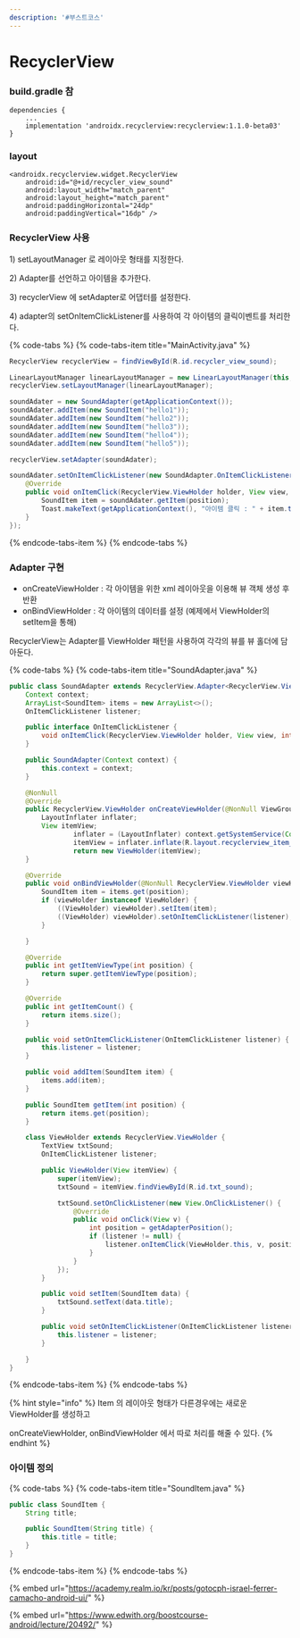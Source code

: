 ```yaml
---
description: '#부스트코스'
---
```


# RecyclerView

### build.gradle 참

```text
dependencies {
    ...
    implementation 'androidx.recyclerview:recyclerview:1.1.0-beta03'
}
```

### layout

```markup
<androidx.recyclerview.widget.RecyclerView
    android:id="@+id/recycler_view_sound"
    android:layout_width="match_parent"
    android:layout_height="match_parent"
    android:paddingHorizontal="24dp"
    android:paddingVertical="16dp" />
```

### RecyclerView 사용

1\) setLayoutManager 로 레이아웃 형태를 지정한다. 

2\) Adapter를 선언하고 아이템을 추가한다. 

3\) recyclerView 에 setAdapter로 어댑터를 설정한다. 

4\) adapter의 setOnItemClickListener를 사용하여 각 아이템의 클릭이벤트를 처리한다. 

{% code-tabs %}
{% code-tabs-item title="MainActivity.java" %}
```java
RecyclerView recyclerView = findViewById(R.id.recycler_view_sound);

LinearLayoutManager linearLayoutManager = new LinearLayoutManager(this, LinearLayoutManager.VERTICAL, false);
recyclerView.setLayoutManager(linearLayoutManager);

soundAdater = new SoundAdapter(getApplicationContext());
soundAdater.addItem(new SoundItem("hello1"));
soundAdater.addItem(new SoundItem("hello2"));
soundAdater.addItem(new SoundItem("hello3"));
soundAdater.addItem(new SoundItem("hello4"));
soundAdater.addItem(new SoundItem("hello5"));

recyclerView.setAdapter(soundAdater);

soundAdater.setOnItemClickListener(new SoundAdapter.OnItemClickListener() {
    @Override
    public void onItemClick(RecyclerView.ViewHolder holder, View view, int position) {
        SoundItem item = soundAdater.getItem(position);
        Toast.makeText(getApplicationContext(), "아이템 클릭 : " + item.title, Toast.LENGTH_LONG).show();
    }
});
```
{% endcode-tabs-item %}
{% endcode-tabs %}

### Adapter 구현 

* onCreateViewHolder : 각 아이템을 위한 xml 레이아웃을 이용해 뷰 객체 생성 후 반환 
* onBindViewHolder : 각 아이템의 데이터를 설정 \(예제에서 ViewHolder의 setItem을 통해\) 

RecyclerView는 Adapter를 ViewHolder 패턴을 사용하여 각각의 뷰를 뷰 홀더에 담아둔다. 

{% code-tabs %}
{% code-tabs-item title="SoundAdapter.java" %}
```java
public class SoundAdapter extends RecyclerView.Adapter<RecyclerView.ViewHolder> {
    Context context;
    ArrayList<SoundItem> items = new ArrayList<>();
    OnItemClickListener listener;

    public interface OnItemClickListener {
        void onItemClick(RecyclerView.ViewHolder holder, View view, int position);
    }

    public SoundAdapter(Context context) {
        this.context = context;
    }

    @NonNull
    @Override
    public RecyclerView.ViewHolder onCreateViewHolder(@NonNull ViewGroup parent, int viewType) {
        LayoutInflater inflater;
        View itemView;
                inflater = (LayoutInflater) context.getSystemService(Context.LAYOUT_INFLATER_SERVICE);
                itemView = inflater.inflate(R.layout.recyclerview_item_alarm_sound, parent, false);
                return new ViewHolder(itemView);
    }

    @Override
    public void onBindViewHolder(@NonNull RecyclerView.ViewHolder viewHolder, int position) {
        SoundItem item = items.get(position);
        if (viewHolder instanceof ViewHolder) {
            ((ViewHolder) viewHolder).setItem(item);
            ((ViewHolder) viewHolder).setOnItemClickListener(listener);
        }

    }

    @Override
    public int getItemViewType(int position) {
        return super.getItemViewType(position);
    }

    @Override
    public int getItemCount() {
        return items.size();
    }

    public void setOnItemClickListener(OnItemClickListener listener) {
        this.listener = listener;
    }

    public void addItem(SoundItem item) {
        items.add(item);
    }

    public SoundItem getItem(int position) {
        return items.get(position);
    }

    class ViewHolder extends RecyclerView.ViewHolder {
        TextView txtSound;
        OnItemClickListener listener;

        public ViewHolder(View itemView) {
            super(itemView);
            txtSound = itemView.findViewById(R.id.txt_sound);

            txtSound.setOnClickListener(new View.OnClickListener() {
                @Override
                public void onClick(View v) {
                    int position = getAdapterPosition();
                    if (listener != null) {
                        listener.onItemClick(ViewHolder.this, v, position);
                    }
                }
            });
        }

        public void setItem(SoundItem data) {
            txtSound.setText(data.title);
        }

        public void setOnItemClickListener(OnItemClickListener listener) {
            this.listener = listener;
        }

    }
}
```
{% endcode-tabs-item %}
{% endcode-tabs %}

{% hint style="info" %}
Item 의 레이아웃 형태가 다른경우에는 새로운 ViewHolder를 생성하고  

onCreateViewHolder, onBindViewHolder 에서 따로 처리를 해줄 수 있다. 
{% endhint %}

### 아이템 정의 

{% code-tabs %}
{% code-tabs-item title="SoundItem.java" %}
```java
public class SoundItem {
    String title;

    public SoundItem(String title) {
        this.title = title;
    }
}
```
{% endcode-tabs-item %}
{% endcode-tabs %}

{% embed url="https://academy.realm.io/kr/posts/gotocph-israel-ferrer-camacho-android-ui/" %}

{% embed url="https://www.edwith.org/boostcourse-android/lecture/20492/" %}



